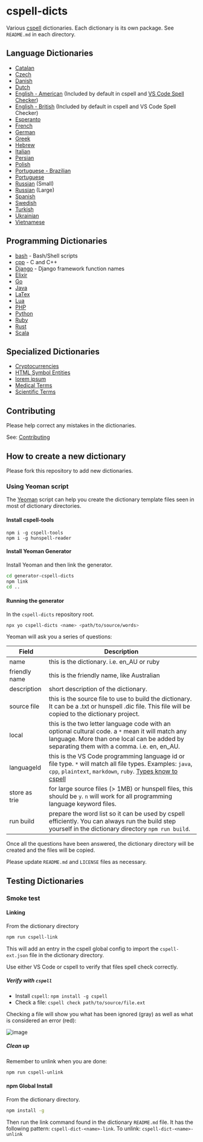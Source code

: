 # cspell-dicts

Various [cspell](https://github.com/Jason3S/cspell) dictionaries. Each dictionary is its own package. See `README.md` in each directory.

## Language Dictionaries

- [Catalan](packages/ca)
- [Czech](packages/cs_CZ)
- [Danish](packages/da_DK)
- [Dutch](packages/nl_NL)
- [English - American](packages/en_US) (Included by default in cspell and [VS Code Spell Checker](https://github.com/Jason-Rev/vscode-spell-checker))
- [English - British](packages/en_GB) (Included by default in cspell and VS Code Spell Checker)
- [Esperanto](packages/eo)
- [French](packages/fr_FR)
- [German](packages/de_DE)
- [Greek](packages/el)
- [Hebrew](packages/he)
- [Italian](packages/it_IT)
- [Persian](packages/fa_IR)
- [Polish](packages/pl_PL)
- [Portuguese - Brazilian](packages/pt_BR)
- [Portuguese](packages/pt_PT)
- [Russian](packages/ru_RU) (Small)
- [Russian](packages/russian) (Large)
- [Spanish](packages/es_ES)
- [Swedish](packages/sv)
- [Turkish](packages/tr_TR)
- [Ukrainian](packages/uk_UA)
- [Vietnamese](packages/vi_VN)

## Programming Dictionaries

- [bash](packages/bash) - Bash/Shell scripts
- [cpp](packages/cpp) - C and C++
- [Django](packages/django) - Django framework function names
- [Elixir](packages/elixir)
- [Go](packages/golang)
- [Java](packages/java)
- [LaTex](packages/latex)
- [Lua](packages/lua)
- [PHP](packages/php)
- [Python](packages/python)
- [Ruby](packages/ruby)
- [Rust](packages/rust)
- [Scala](packages/scala)

## Specialized Dictionaries

- [Cryptocurrencies](packages/cryptocurrencies)
- [HTML Symbol Entities](packages/html-symbol-entities)
- [lorem ipsum](packages/lorem-ipsum)
- [Medical Terms](packages/medicalterms)
- [Scientific Terms](packages/scientific_terms_US)

## Contributing

Please help correct any mistakes in the dictionaries.

See: [Contributing](CONTRIBUTING.md)

## How to create a new dictionary

Please fork this repository to add new dictionaries.

### Using Yeoman script

The [Yeoman](http://yeoman.io/) script can help you create the dictionary template files seen in most of dictionary directories.

#### Install cspell-tools

```
npm i -g cspell-tools
npm i -g hunspell-reader
```

#### Install Yeoman Generator

Install Yeoman and then link the generator.

```sh
cd generator-cspell-dicts
npm link
cd ..
```

#### Running the generator

In the `cspell-dicts` repository root.

```sh
npx yo cspell-dicts <name> <path/to/source/words>
```

Yeoman will ask you a series of questions:

Field | Description
---------|------------
name | this is the dictionary. i.e. en_AU or ruby
friendly name | this is the friendly name, like Australian
description | short description of the dictionary.
source file | this is the source file to use to build the dictionary. It can be a .txt or hunspell .dic file. This file will be copied to the dictionary project.
local | this is the two letter language code with an optional cultural code. a `*` mean it will match any language. More than one local can be added by separating them with a comma. i.e. en, en_AU.
languageId | this is the VS Code programming language id or file type. `*` will match all file types. Examples: `java`, `cpp`, `plaintext`, `markdown`, `ruby`. [Types know to cspell](https://github.com/streetsidesoftware/cspell/blob/master/packages/cspell-lib/src/LanguageIds.ts)
store as trie | for large source files (> 1MB) or hunspell files, this should be `y`. `n` will work for all programming language keyword files.
run build | prepare the word list so it can be used by cspell efficiently. You can always run the build step yourself in the dictionary directory `npm run build`.

Once all the questions have been answered, the dictionary directory will be created and the files will be copied.

Please update `README.md` and `LICENSE` files as necessary.


## Testing Dictionaries

### Smoke test

#### Linking

From the dictionary directory

```sh
npm run cspell-link
```

This will add an entry in the cspell global config to import the `cspell-ext.json` file in the dictionary directory.

Use either VS Code or cspell to verify that files spell check correctly.

##### Verify with `cspell`

- Install `cspell`: `npm install -g cspell`
- Check a file: `cspell check path/to/source/file.ext`

Checking a file will show you what has been ignored (gray) as well as what is considered an error (red):

![image](https://user-images.githubusercontent.com/3740137/41818772-72e20458-77b5-11e8-8d81-0f836ecf4e62.png)


##### Clean up

Remember to unlink when you are done:

```sh
npm run cspell-unlink
```

#### npm Global Install

From the dictionary directory.

```sh
npm install -g
```

Then run the link command found in the dictionary `README.md` file.
It has the following pattern: `cspell-dict-<name>-link`.
To unlink: `cspell-dict-<name>-unlink`
